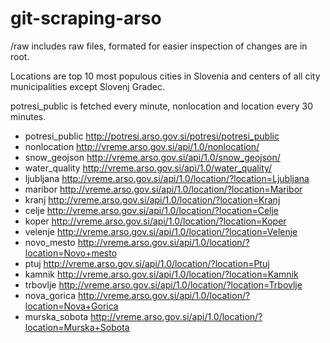 # git-scraping-arso

/raw includes raw files, formated for easier inspection of changes are in root.

Locations are top 10 most populous cities in Slovenia and centers of all city municipalities except Slovenj Gradec.

potresi_public is fetched every minute, nonlocation and location every 30 minutes.

* potresi_public	http://potresi.arso.gov.si/potresi/potresi_public
* nonlocation	http://vreme.arso.gov.si/api/1.0/nonlocation/
* snow_geojson	http://vreme.arso.gov.si/api/1.0/snow_geojson/
* water_quality	http://vreme.arso.gov.si/api/1.0/water_quality/
* ljubljana	http://vreme.arso.gov.si/api/1.0/location/?location=Ljubljana
* maribor	http://vreme.arso.gov.si/api/1.0/location/?location=Maribor
* kranj	http://vreme.arso.gov.si/api/1.0/location/?location=Kranj
* celje	http://vreme.arso.gov.si/api/1.0/location/?location=Celje
* koper	http://vreme.arso.gov.si/api/1.0/location/?location=Koper
* velenje	http://vreme.arso.gov.si/api/1.0/location/?location=Velenje
* novo_mesto	http://vreme.arso.gov.si/api/1.0/location/?location=Novo+mesto
* ptuj	http://vreme.arso.gov.si/api/1.0/location/?location=Ptuj
* kamnik	http://vreme.arso.gov.si/api/1.0/location/?location=Kamnik
* trbovlje	http://vreme.arso.gov.si/api/1.0/location/?location=Trbovlje
* nova_gorica	http://vreme.arso.gov.si/api/1.0/location/?location=Nova+Gorica
* murska_sobota	http://vreme.arso.gov.si/api/1.0/location/?location=Murska+Sobota
